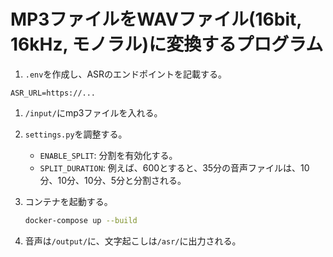 # MP3ファイルをWAVファイル(16bit, 16kHz, モノラル)に変換するプログラム

1. `.env`を作成し、ASRのエンドポイントを記載する。

```env
ASR_URL=https://...
```

1. `/input/`にmp3ファイルを入れる。

1. `settings.py`を調整する。

    - `ENABLE_SPLIT`: 分割を有効化する。
    - `SPLIT_DURATION`: 例えば、600とすると、35分の音声ファイルは、10分、10分、10分、5分と分割される。

1. コンテナを起動する。

    ```bash
    docker-compose up --build
    ```

1. 音声は`/output/`に、文字起こしは`/asr/`に出力される。
